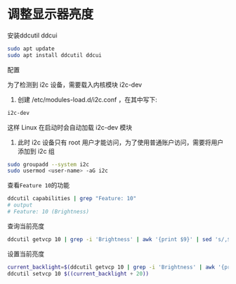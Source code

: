 # 调整显示器亮度
安装ddcutil  ddcui

```Bash
sudo apt update 
sudo apt install ddcutil ddcui
```


配置

为了检测到 i2c 设备，需要载入内核模块 i2c-dev

1. 创建 /etc/modules-load.d/i2c.conf ，在其中写下:

```Bash
i2c-dev
```


这样 Linux 在启动时会自动加载 i2c-dev 模块

1. 此时 i2c 设备只有 root 用户才能访问，为了使用普通账户访问，需要将用户添加到 i2c 组

```Bash
sudo groupadd --system i2c
sudo usermod <user-name> -aG i2c
```


查看`Feature 10`的功能

```Bash
ddcutil capabilities | grep "Feature: 10"
# output
# Feature: 10 (Brightness)
```


查询当前亮度

```Bash
ddcutil getvcp 10 | grep -i 'Brightness' | awk '{print $9}' | sed 's/,$//'
```


设置当前亮度

```Bash
current_backlight=$(ddcutil getvcp 10 | grep -i 'Brightness' | awk '{print $9}' | sed 's/,$//')
ddcutil setvcp 10 $((current_backlight + 20))

```




